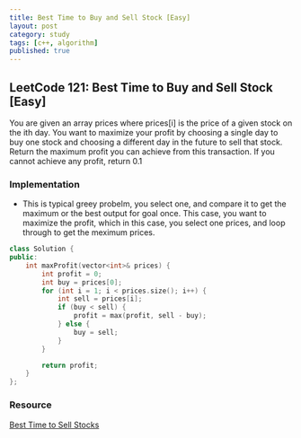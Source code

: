 ```yaml
---
title: Best Time to Buy and Sell Stock [Easy]
layout: post
category: study
tags: [c++, algorithm]
published: true
---
```


## LeetCode 121: Best Time to Buy and Sell Stock [Easy]
You are given an array prices where prices[i] is the price of a given stock on the ith day.
You want to maximize your profit by choosing a single day to buy one stock and choosing a different day in the future to sell that stock.
Return the maximum profit you can achieve from this transaction. If you cannot achieve any profit, return 0.1

### Implementation
* This is typical greey probelm, you select one, and compare it to get the maximum or the best output for goal once. 
This case, you want to maximize the profit, which in this case, you select one prices, and loop through to get the meximum prices.

```cpp
class Solution {
public:
    int maxProfit(vector<int>& prices) {
        int profit = 0;
        int buy = prices[0];
        for (int i = 1; i < prices.size(); i++) {
            int sell = prices[i];
            if (buy < sell) {
                profit = max(profit, sell - buy);
            } else {
                buy = sell;
            }
        }

        return profit;
    }
};
```

### Resource
[Best Time to Sell Stocks](https://leetcode.com/problems/best-time-to-buy-and-sell-stock/description/)